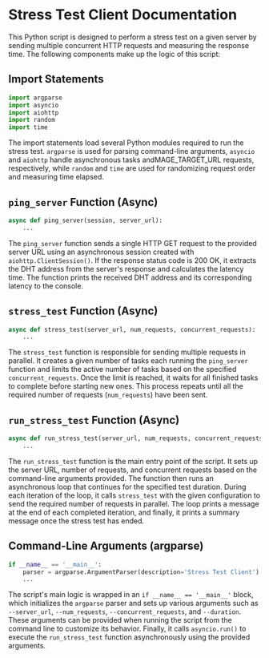  # Stress Test Client Documentation

This Python script is designed to perform a stress test on a given server by sending multiple concurrent HTTP requests and measuring the response time. The following components make up the logic of this script:

## Import Statements
```python
import argparse
import asyncio
import aiohttp
import random
import time
```
The import statements load several Python modules required to run the stress test. `argparse` is used for parsing command-line arguments, `asyncio` and `aiohttp` handle asynchronous tasks andMAGE_TARGET_URL requests, respectively, while `random` and `time` are used for randomizing request order and measuring time elapsed.

## `ping_server` Function (Async)
```python
async def ping_server(session, server_url):
    ...
```
The `ping_server` function sends a single HTTP GET request to the provided server URL using an asynchronous session created with `aiohttp.ClientSession()`. If the response status code is 200 OK, it extracts the DHT address from the server's response and calculates the latency time. The function prints the received DHT address and its corresponding latency to the console.

## `stress_test` Function (Async)
```python
async def stress_test(server_url, num_requests, concurrent_requests):
    ...
```
The `stress_test` function is responsible for sending multiple requests in parallel. It creates a given number of tasks each running the `ping_server` function and limits the active number of tasks based on the specified `concurrent_requests`. Once the limit is reached, it waits for all finished tasks to complete before starting new ones. This process repeats until all the required number of requests (`num_requests`) have been sent.

## `run_stress_test` Function (Async)
```python
async def run_stress_test(server_url, num_requests, concurrent_requests, duration):
    ...
```
The `run_stress_test` function is the main entry point of the script. It sets up the server URL, number of requests, and concurrent requests based on the command-line arguments provided. The function then runs an asynchronous loop that continues for the specified test duration. During each iteration of the loop, it calls `stress_test` with the given configuration to send the required number of requests in parallel. The loop prints a message at the end of each completed iteration, and finally, it prints a summary message once the stress test has ended.

## Command-Line Arguments (argparse)
```python
if __name__ == '__main__':
    parser = argparse.ArgumentParser(description='Stress Test Client')
    ...
```
The script's main logic is wrapped in an `if __name__ == '__main__'` block, which initializes the `argparse` parser and sets up various arguments such as `--server_url`, `--num_requests`, `--concurrent_requests`, and `--duration`. These arguments can be provided when running the script from the command line to customize its behavior. Finally, it calls `asyncio.run()` to execute the `run_stress_test` function asynchronously using the provided arguments.